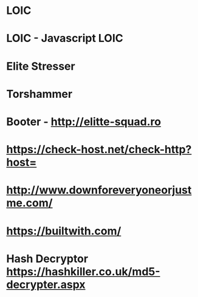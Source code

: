 LOIC
====

LOIC - Javascript LOIC
====
Elite Stresser
====
Torshammer
====
Booter - http://elitte-squad.ro
====
https://check-host.net/check-http?host= 
====
http://www.downforeveryoneorjustme.com/
====
https://builtwith.com/
====
Hash Decryptor
https://hashkiller.co.uk/md5-decrypter.aspx
====
